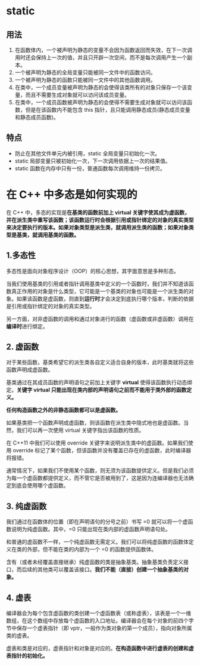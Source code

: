 # static 
## 用法
1. 在函数体内，一个被声明为静态的变量不会因为函数返回而失效，在下一次调用时还会保持上一次的值，并且只开辟一次空间，而不是每次调用产生一个副本。
2. 一个被声明为静态的全局变量只能被同一文件中的函数访问。
3. 一个被声明为静态的函数只能被同一文件中的其他函数调用。
4. 在类中，一个成员变量被声明为静态的会使得该类所有的对象只保存一个该变量，而且不需要生成对象就可以访问该成员变量。
5. 在类中，一个成员函数被声明为静态的会使得不需要生成对象就可以访问该函数，但是在该函数内不能包含 this 指针，且只能调用静态成员(静态成员变量和静态成员函数)。
## 特点
- 防止在其他文件单元内被引用，static 全局变量只初始化一次。
- static 局部变量只被初始化一次，下一次调用依据上一次的结果值。
- static 函数在内存中只有一份，普通函数每次调用维持一份拷贝。
# 在 C++ 中多态是如何实现的
在 C++ 中，多态的实现是**在基类的函数前加上 virtual 关键字使其成为虚函数，并在派生类中重写该函数；该函数运行时会根据引用或指针绑定的对象的真实类型来决定要执行的版本。如果对象类型是派生类，就调用派生类的函数；如果对象类型是基类，就调用基类的函数。**
## 1.多态性
多态性是面向对象程序设计（OOP）的核心思想，其字面意思是多种形态。

当我们使用基类的引用或者指针调用基类中定义的一个函数时，我们并不知道该函数真正作用的对象是什么类型，它可能是一个基类的对象也可能是一个派生类的对象。如果该函数是虚函数，则直到**运行时**才会决定到底执行哪个版本，判断的依据是引用或指针绑定的对象的真实类型。

另一方面，对非虚函数的调用和通过对象进行的函数（虚函数或非虚函数）调用在**编译时**进行绑定。

## 2. 虚函数
对于某些函数，基类希望它的派生类各自定义适合自身的版本，此时基类就将这些函数声明成虚函数。

基类通过在其成员函数的声明语句之前加上关键字 **virtual** 使得该函数执行动态绑定。**关键字 virtual 只能出现在类内部的声明语句之前而不能用于类外部的函数定义。**

**任何构造函数之外的非静态函数都可以是虚函数。**

如果基类把一个函数声明成虚函数，则该函数在派生类中隐式地也是虚函数。当然，我们可以再一次使用 virtual 关键字指出该函数的性质。

在 C++11 中我们可以使用 override 关键字来说明派生类中的虚函数。如果我们使用 override 标记了某个函数，但该函数并没有覆盖已存在的虚函数，此时编译器将报错。

通常情况下，如果我们不使用某个函数，则无须为该函数提供定义。但是我们必须为每一个虚函数都提供定义，而不管它是否被用到了，这是因为连编译器也无法确定到底会使用哪个虚函数。
## 3. 纯虚函数
我们通过在函数体的位置（即在声明语句的分号之前）书写 =0 就可以将一个虚函数说明为纯虚函数。其中，=0 只能出现在类内部的虚函数声明语句处。

和普通的虚函数不一样，一个纯虚函数无需定义。我们可以将纯虚函数的函数体定义在类的外部，但不能在类的内部为一个 =0 的函数提供函数体。

含有（或者未经覆盖直接继承）纯虚函数的类是抽象基类。抽象基类负责定义接口，而后续的其他类可以覆盖该接口。**我们不能（直接）创建一个抽象基类的对象。**
## 4. 虚表
编译器会为每个包含虚函数的类创建一个虚函数表（或称虚表），该表是一个一维数组，在这个数组中存放每个虚函数的入口地址。编译器会在每个对象的前四个字节中保存一个虚表指针（即 vptr，一般作为类对象的第一个成员），指向对象所属类的虚表。

虚表和类是对应的，虚表指针和对象是对应的。**在构造函数中进行虚表的创建和虚表指针的初始化。**